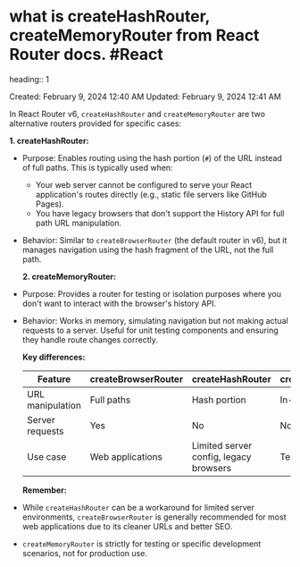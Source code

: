 # what is createHashRouter, createMemoryRouter from React Router docs. #React
heading:: 1

Created: February 9, 2024 12:40 AM
Updated: February 9, 2024 12:41 AM

In React Router v6, `createHashRouter` and `createMemoryRouter` are two alternative routers provided for specific cases:

**1. createHashRouter:**
- Purpose: Enables routing using the hash portion (`#`) of the URL instead of full paths. This is typically used when:
	- Your web server cannot be configured to serve your React application's routes directly (e.g., static file servers like GitHub Pages).
	- You have legacy browsers that don't support the History API for full path URL manipulation.
- Behavior: Similar to `createBrowserRouter` (the default router in v6), but it manages navigation using the hash fragment of the URL, not the full path.
  
  **2. createMemoryRouter:**
- Purpose: Provides a router for testing or isolation purposes where you don't want to interact with the browser's history API.
- Behavior: Works in memory, simulating navigation but not making actual requests to a server. Useful for unit testing components and ensuring they handle route changes correctly.
  
  **Key differences:**
  
  | Feature | createBrowserRouter | createHashRouter | createMemoryRouter |
  | --- | --- | --- | --- |
  | URL manipulation | Full paths | Hash portion | In-memory |
  | Server requests | Yes | No | No |
  | Use case | Web applications | Limited server config, legacy browsers | Testing, isolation |
  
  **Remember:**
- While `createHashRouter` can be a workaround for limited server environments, `createBrowserRouter` is generally recommended for most web applications due to its cleaner URLs and better SEO.
- `createMemoryRouter` is strictly for testing or specific development scenarios, not for production use.